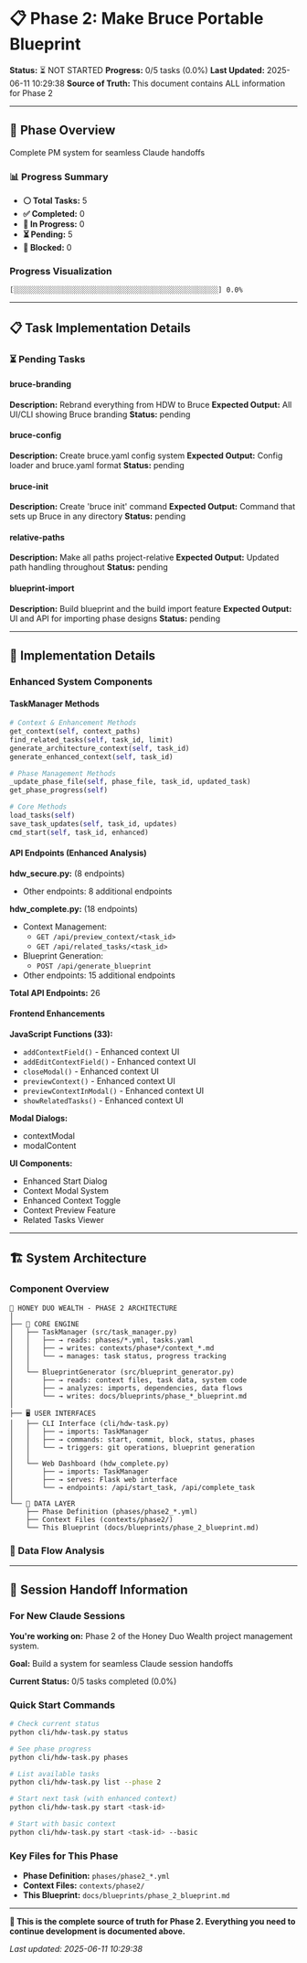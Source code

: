 # 📋 Phase 2: Make Bruce Portable Blueprint

**Status:** ⏳ NOT STARTED
**Progress:** 0/5 tasks (0.0%)
**Last Updated:** 2025-06-11 10:29:38
**Source of Truth:** This document contains ALL information for Phase 2

---

## 🎯 Phase Overview

Complete PM system for seamless Claude handoffs

### 📊 Progress Summary
- **⚪ Total Tasks:** 5
- **✅ Completed:** 0 
- **🔄 In Progress:** 0
- **⏳ Pending:** 5
- **🚫 Blocked:** 0

### Progress Visualization
`[░░░░░░░░░░░░░░░░░░░░░░░░░░░░░░░░░░░░░░░░░░░░░░░░░░] 0.0%`

---

## 📋 Task Implementation Details

### ⏳ Pending Tasks

#### bruce-branding
**Description:** Rebrand everything from HDW to Bruce
**Expected Output:** All UI/CLI showing Bruce branding
**Status:** pending

#### bruce-config
**Description:** Create bruce.yaml config system
**Expected Output:** Config loader and bruce.yaml format
**Status:** pending

#### bruce-init
**Description:** Create 'bruce init' command
**Expected Output:** Command that sets up Bruce in any directory
**Status:** pending

#### relative-paths
**Description:** Make all paths project-relative
**Expected Output:** Updated path handling throughout
**Status:** pending

#### blueprint-import
**Description:** Build blueprint and the build import feature
**Expected Output:** UI and API for importing phase designs
**Status:** pending

---

## 🔧 Implementation Details

### Enhanced System Components

#### TaskManager Methods
```python
# Context & Enhancement Methods
get_context(self, context_paths)
find_related_tasks(self, task_id, limit)
generate_architecture_context(self, task_id)
generate_enhanced_context(self, task_id)

# Phase Management Methods
_update_phase_file(self, phase_file, task_id, updated_task)
get_phase_progress(self)

# Core Methods
load_tasks(self)
save_task_updates(self, task_id, updates)
cmd_start(self, task_id, enhanced)
```

#### API Endpoints (Enhanced Analysis)

**hdw_secure.py:** (8 endpoints)
- Other endpoints: 8 additional endpoints

**hdw_complete.py:** (18 endpoints)
- Context Management:
  - `GET /api/preview_context/<task_id>`
  - `GET /api/related_tasks/<task_id>`
- Blueprint Generation:
  - `POST /api/generate_blueprint`
- Other endpoints: 15 additional endpoints

**Total API Endpoints:** 26

#### Frontend Enhancements

**JavaScript Functions (33):**
- `addContextField()` - Enhanced context UI
- `addEditContextField()` - Enhanced context UI
- `closeModal()` - Enhanced context UI
- `previewContext()` - Enhanced context UI
- `previewContextInModal()` - Enhanced context UI
- `showRelatedTasks()` - Enhanced context UI

**Modal Dialogs:**
- contextModal
- modalContent

**UI Components:**
- Enhanced Start Dialog
- Context Modal System
- Enhanced Context Toggle
- Context Preview Feature
- Related Tasks Viewer
---

## 🏗️ System Architecture

### Component Overview
```
📁 HONEY DUO WEALTH - PHASE 2 ARCHITECTURE
│
├── 🧠 CORE ENGINE
│   ├── TaskManager (src/task_manager.py)
│   │   ├── → reads: phases/*.yml, tasks.yaml
│   │   ├── → writes: contexts/phase*/context_*.md  
│   │   └── → manages: task status, progress tracking
│   │
│   └── BlueprintGenerator (src/blueprint_generator.py)
│       ├── → reads: context files, task data, system code
│       ├── → analyzes: imports, dependencies, data flows
│       └── → writes: docs/blueprints/phase_*_blueprint.md
│
├── 🖥️ USER INTERFACES  
│   ├── CLI Interface (cli/hdw-task.py)
│   │   ├── → imports: TaskManager
│   │   ├── → commands: start, commit, block, status, phases
│   │   └── → triggers: git operations, blueprint generation
│   │
│   └── Web Dashboard (hdw_complete.py)
│       ├── → imports: TaskManager
│       ├── → serves: Flask web interface
│       └── → endpoints: /api/start_task, /api/complete_task
│
└── 📄 DATA LAYER
    ├── Phase Definition (phases/phase2_*.yml)
    ├── Context Files (contexts/phase2/)
    └── This Blueprint (docs/blueprints/phase_2_blueprint.md)
```

### 🔄 Data Flow Analysis


---

## 🚀 Session Handoff Information

### For New Claude Sessions

**You're working on:** Phase 2 of the Honey Duo Wealth project management system.

**Goal:** Build a system for seamless Claude session handoffs

**Current Status:** 0/5 tasks completed (0.0%)

### Quick Start Commands
```bash
# Check current status
python cli/hdw-task.py status

# See phase progress  
python cli/hdw-task.py phases

# List available tasks
python cli/hdw-task.py list --phase 2

# Start next task (with enhanced context)
python cli/hdw-task.py start <task-id>

# Start with basic context
python cli/hdw-task.py start <task-id> --basic
```

### Key Files for This Phase
- **Phase Definition:** `phases/phase2_*.yml`
- **Context Files:** `contexts/phase2/`
- **This Blueprint:** `docs/blueprints/phase_2_blueprint.md`

---

**🎯 This is the complete source of truth for Phase 2. Everything you need to continue development is documented above.**

*Last updated: 2025-06-11 10:29:38*
